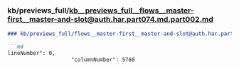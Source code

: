 ### kb/previews_full/kb__previews_full__flows__master-first__master-and-slot@auth.har.part074.md.part002.md

```md
### kb/previews_full/flows__master-first__master-and-slot@auth.har.part074.md (part 002)

```md
lineNumber": 0,
                    "columnNumber": 5760
           
```

```

```
